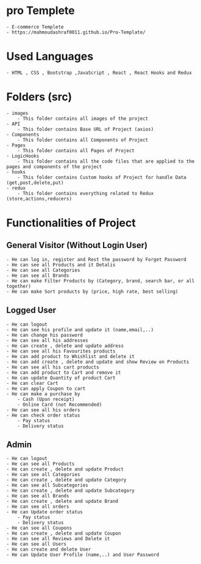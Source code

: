 # pro Templete
    - E-commerce Templete
    - https://mahmoudashraf0011.github.io/Pro-Template/

# Used Languages
    - HTML , CSS , Bootstrap ,JavaScript , React , React Hooks and Redux
# Folders (src)
    - images 
        - This folder contains all images of the project
    - API
        - This folder contains Base URL of Project (axios)
    - Components
        - This folder contains all Components of Project
    - Pages
        - This folder contains all Pages of Project
    - LogicHooks
        - This folder contains all the code files that are applied to the pages and components of the project
    - hooks
        - This folder contains Custom hooks of Project for handle Data (get,post,delete,put)
    - redux
        - This folder contains everything related to Redux (store,actions,reducers)

# Functionalities of  Project
## General Visitor (Without Login User)
    - He can log in, register and Rest the password by Forget Password
    - He can see all Products and it Detalis
    - He can see all Categories 
    - He can see all Brands 
    - He can make Filter Products by (Category, brand, search bar, or all together)
    - He can make Sort products by (price, high rate, best selling)

## Logged User
    - He can logout
    - He can see his profile and update it (name,email,..)
    - He can change his password
    - He can see all his addresses
    - He can create , delete and update address
    - He can see all his Favourites products
    - He can add product to Whishlist and delete it 
    - He can add create , delete and update and show Review on Products
    - He can see all his cart products  
    - He can add product to Cart and remove it
    - He can update Quantity of product Cart
    - He can clear Cart
    - He can apply Coupon to cart 
    - He can make a purchase by 
        - Cash (Upon receipt)
        - Online Card (not Recommended)
    - He can see all his orders
    - He can check order status
        - Pay status
        - Delivery status

## Admin
    - He can logout
    - He can see all Products
    - He can create , delete and update Product
    - He can see all Categories
    - He can create , delete and update Category     
    - He can see all Subcategories
    - He can create , delete and update Subcategory 
    - He can see all Brands
    - He can create , delete and update Brand 
    - He can see all orders
    - He can Update order status
        - Pay status
        - Delivery status
    - He can see all Coupons
    - He can create , delete and update Coupon 
    - He can see all Reviews and Delete it
    - He can see all Users
    - He can create and delete User
    - He can Update User Profile (name,..) and User Password
